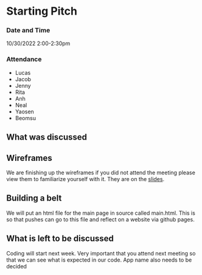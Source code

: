 # Starting Pitch 
### Date and Time
10/30/2022 2:00-2:30pm

### Attendance
- Lucas
- Jacob
- Jenny
- Rita
- Anh
- Neal
- Yaosen
- Beomsu
## What was discussed 

## Wireframes
We are finishing up the wireframes if you did not attend the meeting please view them to familiarize yourself with it. They are on the [slides](https://docs.google.com/presentation/d/1AxV4t2-UCEHW6sqbZame35coyHRNIMl-WlhdR3YxxIU/edit?usp=sharing).

## Building a belt
We will put an html file for the main page in source called main.html. This is so that pushes can go to this file and reflect on a website via github pages.
## What is left to be discussed
Coding will start next week. Very important that you attend next meeting so that we can see what is expected in our code. App name also needs to be decided